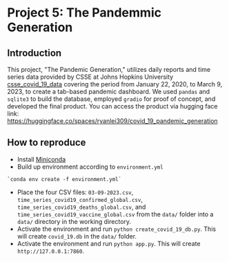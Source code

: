 # Project 5: The Pandemmic Generation

## Introduction

This project, "The Pandemic Generation," utilizes daily reports and time series data provided by CSSE at Johns Hopkins University [csse_covid_19_data](https://github.com/CSSEGISandData/COVID-19/tree/master/csse_covid_19_data) covering the period from January 22, 2020, to March 9, 2023, to create a tab-based pandemic dashboard. We used `pandas` and `sqlite3` to build the database, employed `gradio` for proof of concept, and developed the final product. You can access the product via hugging face link: <https://huggingface.co/spaces/ryanlei309/covid_19_pandemic_generation> 

## How to reproduce

- Install [Miniconda](https://docs.anaconda.com/miniconda)
- Build up environment according to `environment.yml` 

```shell
`conda env create -f environment.yml`
```
- Place the four CSV files: `03-09-2023.csv`, `time_series_covid19_confirmed_global.csv`, `time_series_covid19_deaths_global.csv`, and  `time_series_covid19_vaccine_global.csv` from the `data/` folder into a `data/` directory in the working directory.
- Activate the environment and run `python create_covid_19_db.py`. This will create `covid_19.db` in the `data/` folder.
- Activate the environment and run `python app.py`. This will create `http://127.0.0.1:7860`.
